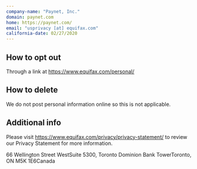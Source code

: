 ```yaml
---
company-name: "Paynet, Inc."
domain: paynet.com
home: https://paynet.com/
email: "usprivacy [at] equifax.com"
california-date: 02/27/2020
---
```

## How to opt out


Through a link at https://www.equifax.com/personal/

## How to delete


We do not post personal information online so this is not applicable.

## Additional info


Please visit https://www.equifax.com/privacy/privacy-statement/ to review our Privacy Statement for more information.

66 Wellington Street WestSuite 5300, Toronto Dominion Bank TowerToronto, ON M5K 1E6Canada













